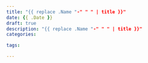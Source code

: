 ```yaml
---
title: "{{ replace .Name "-" " " | title }}"
date: {{ .Date }}
draft: true
description: "{{ replace .Name "-" " " | title }}"
categories:

tags:

---
```


